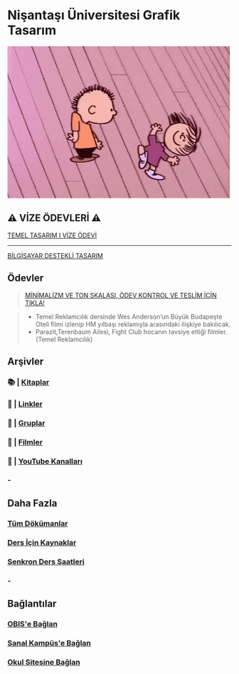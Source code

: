 # Nişantaşı Üniversitesi Grafik Tasarım

![dance](assets/img/dance.gif)
## ⚠️ **VİZE ÖDEVLERİ** ⚠️
[TEMEL TASARIM I VİZE ÖDEVİ](homework-info.md)

---

[BİLGİSAYAR DESTEKLİ TASARIM](https://drive.google.com/file/d/1ciFtMWEFNIHuMXautTK8Cfc7z_XTCUi5/view?usp=sharing)
## **Ödevler**

> [MİNİMALİZM VE TON SKALASI, ÖDEV KONTROL VE TESLİM İÇİN TIKLA!](homeworks.md)

> - Temel Reklamcılık dersinde  Wes Anderson’un Büyük Budapeşte Oteli filmi izlenip HM yılbaşı reklamıyla arasındaki ilişkiye bakılıcak.
> - Parazit,Terenbaum Ailesi, Fight Club hocanın tavsiye ettiği filmler. (Temel Reklamcılık)


## **Arşivler**
### 📚 | [Kitaplar](archive/books.md)
### 🔗 | [Linkler](archive/links.md)
### 👥 | [Gruplar](archive/groups.md)
### 🍿 | [Filmler](archive/movies.md)
### 🎥 | [YouTube Kanalları](archive/youtubeC.md)
### -

## **Daha Fazla**
### [Tüm Dökümanlar](https://drive.google.com/drive/folders/1NMRJ80z9VtA0uERTgJDy8xhZTq26kvNU?usp=sharing)
### [Ders İçin Kaynaklar](sources/sources.md)
### [Senkron Ders Saatleri](meeting.md)
### -

## **Bağlantılar**
### [OBIS'e Bağlan](https://obis.nisantasi.edu.tr)
### [Sanal Kampüs'e Bağlan](https://sanalkampus.nisantasi.edu.tr)
### [Okul Sitesine Bağlan](http://myo.nisantasi.edu.tr)
